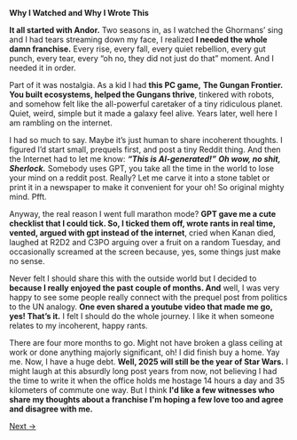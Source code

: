 **Why I Watched and Why I Wrote This**

**It all started with Andor.** Two seasons in, as I watched the Ghormans’ sing and I had tears streaming down my face, I realized **I needed the whole damn franchise.** Every rise, every fall, every quiet rebellion, every gut punch, every tear, every “oh no, they did not just do that” moment. And I needed it in order.

Part of it was nostalgia. As a kid I had **this PC game,** **The Gungan Frontier. You built ecosystems, helped the Gungans thrive**, tinkered with robots, and somehow felt like the all-powerful caretaker of a tiny ridiculous planet. Quiet, weird, simple but it made a galaxy feel alive. Years later, well here I am rambling on the internet.

I had so much to say. Maybe it’s just human to share incoherent thoughts. I figured I’d start small, prequels first, and post a tiny Reddit thing. And then the Internet had to let me know: ***“This is AI-generated!”*** ***Oh wow, no shit, Sherlock.*** Somebody uses GPT, you take all the time in the world to lose your mind on a reddit post. Really? Let me carve it into a stone tablet or print it in a newspaper to make it convenient for your oh! So original mighty mind. Pfft.

Anyway, the real reason I went full marathon mode? **GPT gave me a cute checklist that I could tick. So, I ticked them off, wrote rants in real time, vented, argued with gpt instead of the internet**, cried when Kanan died, laughed at R2D2 and C3PO arguing over a fruit on a random Tuesday, and occasionally screamed at the screen because, yes, some things just make no sense.

Never felt I should share this with the outside world but I decided to **because I really enjoyed the past couple of months. And** well, I was very happy to see some people really connect with the prequel post from politics to the UN analogy. **One even shared a youtube video that made me go, yes! That’s it.** I felt I should do the whole journey. I like it when someone relates to my incoherent, happy rants.

There are four more months to go. Might not have broken a glass ceiling at work or done anything majorly significant, oh! I did finish buy a home. Yay me. Now, I have a huge debt. **Well, 2025 will still be the year of Star Wars.** I might laugh at this absurdly long post years from now, not believing I had the time to write it when the office holds me hostage 14 hours a day and 35 kilometers of commute one way. But I think **I'd like a few witnesses who share my thoughts about a franchise I'm hoping a few love too and agree and disagree with me.**

[Next →](Chapter%201%20-%20The%Prequels)
